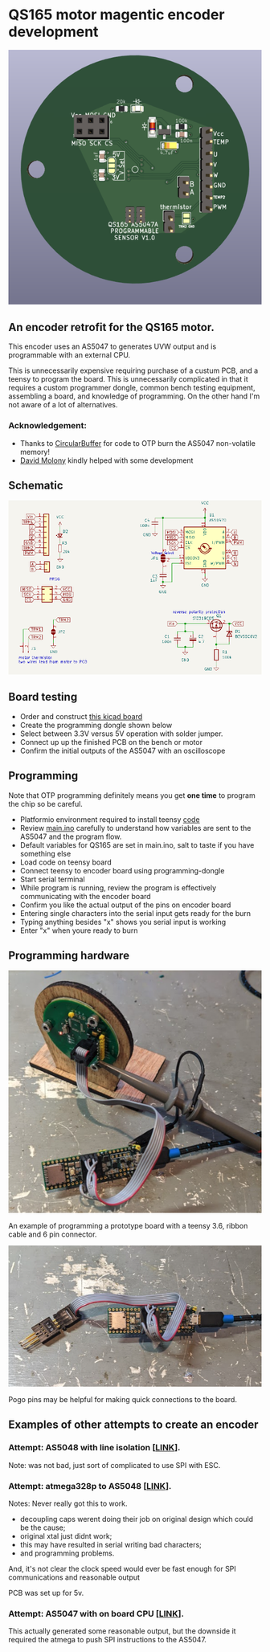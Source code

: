 # QS165 motor magentic encoder development

<img src="pics/final_PCB.png" title="Encoder PCB">

## An encoder retrofit for the QS165 motor.

This encoder uses an AS5047 to generates UVW output and is programmable with an external CPU. 

This is unnecessarily expensive requiring purchase of a custum PCB, and a teensy to program the board. This is unnecessarily complicated in that it requires a custom programmer dongle, common bench testing equipment, assembling a board, and knowledge of programming. On the other hand I'm not aware of a lot of alternatives. 

### **Acknowledgement:**
* Thanks to [CircularBuffer](https://github.com/CircularBuffer/AS5047P) for code to OTP burn the AS5047 non-volatile memory!
* [David Molony](https://github.com/davidmolony) kindly helped with some development

## Schematic
<img src="pics/schematic.png" title="Schematic">

## Board testing
* Order and construct [this kicad board](AS5047_extburn/README.md)
* Create the programming dongle shown below
* Select between 3.3V versus 5V operation with solder jumper. 
* Connect up up the finished PCB on the bench or motor
* Confirm the initial outputs of the AS5047 with an oscilloscope

## Programming
Note that OTP programming definitely means you get **one time** to program the chip so be careful. 

* Platformio environment required to install teensy [code](https://github.com/owhite/QS165_encoder/tree/main/FIRMWARE/encoder)
* Review [main.ino](https://github.com/owhite/QS165_encoder/tree/main/FIRMWARE/encoder/src/main.ino) carefully to understand how variables are sent to the AS5047 and the program flow. 
* Default variables for QS165 are set in main.ino, salt to taste if you have something else
* Load code on teensy board
* Connect teensy to encoder board using programming-dongle
* Start serial terminal
* While program is running, review the program is effectively communicating with the encoder board
* Confirm you like the actual output of the pins on encoder board
* Entering single characters into the serial input gets ready for the burn
* Typing anything besides "x" shows you serial input is working
* Enter "x" when youre ready to burn

## Programming hardware
<img src="pics/dongle_probe.png" title="Encoder programmer with scope probe">

An example of programming a prototype board with a teensy 3.6, ribbon cable and 6 pin connector. 

<img src="pics/dongle_pogo.png" title="Encoder programmer with pogo pins">

Pogo pins may be helpful for making quick connections to the board. 

## Examples of other attempts to create an encoder
### **Attempt: AS5048 with line isolation [[LINK](AS5048_isolation/README.md)].**

Note: was not bad, just sort of complicated to use SPI with ESC.

### **Attempt: atmega328p to AS5048 [[LINK](AS5048_atmega328p/README.md)].**

Notes: Never really got this to work. 
* decoupling caps werent doing their job on original design which could be the cause;
* original xtal just didnt work;
* this may have resulted in serial writing bad characters;
* and programming problems. 

And, it's not clear the clock speed would ever be fast enough for SPI communications and reasonable output

PCB was set up for 5v. 

### **Attempt: AS5047 with on board CPU [[LINK](AS5047_atmega328p/README.md)].** 
This actually generated some reasonable output, but the downside it required the atmega to push SPI instructions to the AS5047. 




